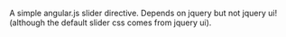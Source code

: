 A simple angular.js slider directive. Depends on jquery but not jquery ui! (although the default slider css comes from jquery ui).